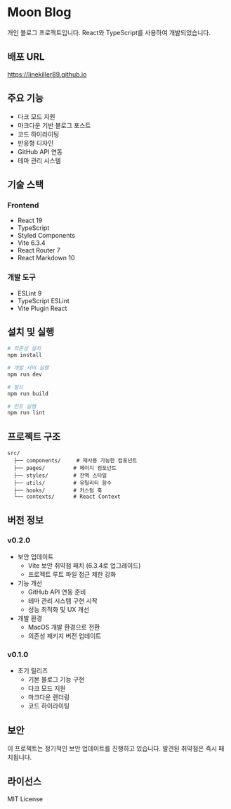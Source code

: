 # Moon Blog

개인 블로그 프로젝트입니다. React와 TypeScript를 사용하여 개발되었습니다.

## 배포 URL

https://linekiller89.github.io

## 주요 기능

- 다크 모드 지원
- 마크다운 기반 블로그 포스트
- 코드 하이라이팅
- 반응형 디자인
- GitHub API 연동
- 테마 관리 시스템

## 기술 스택

### Frontend

- React 19
- TypeScript
- Styled Components
- Vite 6.3.4
- React Router 7
- React Markdown 10

### 개발 도구

- ESLint 9
- TypeScript ESLint
- Vite Plugin React

## 설치 및 실행

```bash
# 의존성 설치
npm install

# 개발 서버 실행
npm run dev

# 빌드
npm run build

# 린트 실행
npm run lint
```

## 프로젝트 구조

```
src/
  ├── components/     # 재사용 가능한 컴포넌트
  ├── pages/         # 페이지 컴포넌트
  ├── styles/        # 전역 스타일
  ├── utils/         # 유틸리티 함수
  ├── hooks/         # 커스텀 훅
  └── contexts/      # React Context
```

## 버전 정보

### v0.2.0

- 보안 업데이트
  - Vite 보안 취약점 패치 (6.3.4로 업그레이드)
  - 프로젝트 루트 파일 접근 제한 강화
- 기능 개선
  - GitHub API 연동 준비
  - 테마 관리 시스템 구현 시작
  - 성능 최적화 및 UX 개선
- 개발 환경
  - MacOS 개발 환경으로 전환
  - 의존성 패키지 버전 업데이트

### v0.1.0

- 초기 릴리즈
  - 기본 블로그 기능 구현
  - 다크 모드 지원
  - 마크다운 렌더링
  - 코드 하이라이팅

## 보안

이 프로젝트는 정기적인 보안 업데이트를 진행하고 있습니다. 발견된 취약점은 즉시 패치됩니다.

## 라이선스

MIT License
